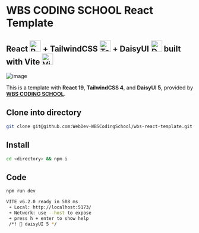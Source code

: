 # WBS CODING SCHOOL React Template

## React <img src="https://upload.wikimedia.org/wikipedia/commons/a/a7/React-icon.svg" alt="React Logo" width="30" height="30" /> + TailwindCSS <img src="https://upload.wikimedia.org/wikipedia/commons/d/d5/Tailwind_CSS_Logo.svg" alt="Tailwind Logo" width="30" height="30" /> + DaisyUI <img src="https://raw.githubusercontent.com/saadeghi/daisyui-images/master/images/daisyui-logo/favicon-192.png" alt="DaisyUI Logo"  width="30" height="30" /> built with Vite <img src="https://upload.wikimedia.org/wikipedia/commons/f/f1/Vitejs-logo.svg" alt="Vite Logo" width="30" height="30" />

![image](https://github.com/user-attachments/assets/e364c75d-d6b2-4cbd-aa7a-870f7674e528)

This is a template with **React 19**, **TailwindCSS 4**, and **DaisyUI 5**, provided by **[WBS CODING SCHOOL](https://www.wbscodingschool.com/)**.

## Clone into directory

```sh
git clone git@github.com:WebDev-WBSCodingSchool/wbs-react-template.git <directory>
```

## Install

```sh
cd <directory> && npm i
```

## Code

```sh
npm run dev
```

```sh
VITE v6.2.0 ready in 508 ms
 ➜ Local: http://localhost:5173/
 ➜ Network: use --host to expose
 ➜ press h + enter to show help
 /*! 🌼 daisyUI 5 */
```
